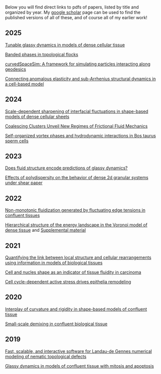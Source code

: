 Below you will find direct links to pdfs of papers, listed by title and organized by year. My [google scholar](https://scholar.google.com/citations?user=yNzwdBcAAAAJ&hl=en&oi=ao) page can be used to find the published versions of all of these, and of course all of my earlier work!

## 2025

[Tunable glassy dynamics in models of dense cellular tissue](/2025_PRE_stokesEinstein/stokesEinsteinVoronoi_all.pdf)

[Banded phases in topological flocks](/2025_softMatter_voronoiBandingFlocks/reprint.pdf)

[curvedSpaceSim: A framework for simulating particles interacting along geodesics](/2025_CompPhysComm_curvedSpaceSim/reprint.pdf)

[Connecting anomalous elasticity and sub-Arrhenius structural dynamics in a cell-based model](/2025_PRL_voronoiModelFiniteT/reprint.pdf)


## 2024 

[Scale-dependent sharpening of interfacial fluctuations in shape-based models of dense cellular sheets](/2024_softMatter_voronoiSurfaceFluctuations/reprint.pdf)

[Coalescing Clusters Unveil New Regimes of Frictional Fluid Mechanics](/2024_PRR_brownianCoalescence/reprint.pdf)

[Self-organized vortex phases and hydrodynamic interactions in Bos taurus sperm cells](/2024_PRE_vortexPhaseFlocking/reprint.pdf)

## 2023

[Does fluid structure encode predictions of glassy dynamics?](/2023_PRR_fluidityAndSoftness/reprint.pdf)

[Effects of polydispersity on the behavior of dense 2d granular systems under shear paper](/2023_PRE_polydisperseShear/reprint.pdf)


## 2022

[Non-monotonic fluidization generated by fluctuating edge tensions in confluent tissues](/2022_SoftMatter_fluctatingTensionVM/reprint.pdf)

[Hierarchical structure of the energy landscape in the Voronoi model of dense tissue](/2022_PRR_VoronoiGardner/reprint.pdf)  and [Supplemental material](/2022_PRR_VoronoiGardner/supMat.pdf) 

## 2021

[Quantifying the link between local structure and cellular rearrangements using information in models of biological tissues](/2021_SoftMatter_VoronoiModelSoftness/reprint.pdf)

[Cell and nucles shape as an indicator of tissue fluidity in carcinoma](/2021_PRX_cellShapeTissueFluidityCarcinoma/reprint.pdf)

[Cell cycle-dependent active stress drives epithelia remodeling](/2021_PNAS_cellCycleStresses/reprint.pdf)


## 2020

[Interplay of curvature and rigidity in shape-based models of confluent tissue](/2020_PRR_sphericalVertexModel/reprint.pdf)

[Small-scale demixing in confluent biological tissue](/2020_SoftMatter_smallScaleDemixingVM/reprint.pdf)

## 2019

[Fast, scalable, and interactive software for Landau-de Gennes numerical modeling of nematic topological defects](/2019_frontiersInPhysics_openQmin/reprint.pdf)

[Glassy dynamics in models of confluent tissue with mitosis and apoptosis](/2019_softMatter_glassyDividingCells/reprint.pdf)
